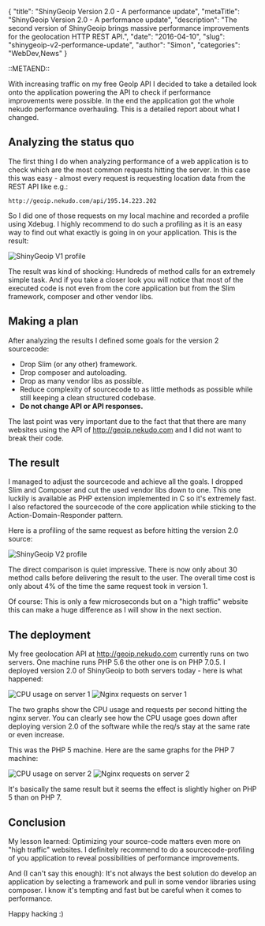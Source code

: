 {
    "title": "ShinyGeoip Version 2.0 - A performance update",
    "metaTitle": "ShinyGeoip Version 2.0 - A performance update",
    "description": "The second version of ShinyGeoip brings massive performance improvements for the geolocation HTTP REST API.",
    "date": "2016-04-10",
    "slug": "shinygeoip-v2-performance-update",
    "author": "Simon",
    "categories": "WebDev,News"
}

::METAEND::

With increasing traffic on my free GeoIp API I decided to take a detailed look onto the application powering the
API to check if performance improvements were possible. In the end the application got the whole nekudo performance
overhauling. This is a detailed report about what I changed.
<!--more-->

## Analyzing the status quo

The first thing I do when analyzing performance of a web application is to check which are the most common requests
hitting the server. In this case this was easy - almost every request is requesting location data from the REST API
like e.g.:

```
http://geoip.nekudo.com/api/195.14.223.202
```

So I did one of those requests on my local machine and recorded a profile using Xdebug. I highly recommend to do
such a profiling as it is an easy way to find out what exactly is going in on your application. This is the result:

<img src="/images/blog/geoip_v1_profile.jpg" alt="ShinyGeoip V1 profile" title="ShinyGeoip V1 Profile" class="centered" />

The result was kind of shocking: Hundreds of method calls for an extremely simple task. And if you take a closer look
you will notice that most of the executed code is not even from the core application but from the Slim framework,
composer and other vendor libs.

## Making a plan

After analyzing the results I defined some goals for the version 2 sourcecode:

* Drop Slim (or any other) framework.
* Drop composer and autoloading.
* Drop as many vendor libs as possible.
* Reduce complexity of sourcecode to as little methods as possible while still keeping a clean structured codebase.
* __Do not change API or API responses.__

The last point was very important due to the fact that that there are many websites using the
API of http://geoip.nekudo.com and I did not want to break their code.
 
## The result

I managed to adjust the sourcecode and achieve all the goals. I dropped Slim and Composer and cut the used vendor libs
down to one. This one luckily is available as PHP extension implemented in C so it's extremely fast. I also refactored
the sourcecode of the core application while sticking to the Action-Domain-Responder pattern.

Here is a profiling of the same request as before hitting the version 2.0 source:

<img src="/images/blog/geoip_v2_profile.jpg" alt="ShinyGeoip V2 profile" title="ShinyGeoip V2 Profile" class="centered" />

The direct comparison is quiet impressive. There is now only about 30 method calls before delivering the result to the
user. The overall time cost is only about 4% of the time the same request took in version 1.

Of course: This is only a few microseconds but on a "high traffic" website this can make a huge difference as I will
show in the next section.

## The deployment

My free geolocation API at http://geoip.nekudo.com currently runs on two servers. One machine runs PHP 5.6 the other
one is on PHP 7.0.5. I deployed version 2.0 of ShinyGeoip to both servers today - here is what happened:

<img src="/images/blog/zoidberg_cpu01.jpg" alt="CPU usage on server 1" title="CPU usage on server 1" class="centered"/>
<img src="/images/blog/zoidberg_requests01.jpg" alt="Nginx requests on server 1" title="Requests per second on server 1" class="centered"/>

The two graphs show the CPU usage and requests per second hitting the nginx server. You can clearly see how the CPU
usage goes down after deploying version 2.0 of the software while the req/s stay at the same rate or even increase.

This was the PHP 5 machine. Here are the same graphs for the PHP 7 machine:

<img src="/images/blog/harold_cpu01.jpg" alt="CPU usage on server 2" title="CPU usage on server 2" class="centered"/>
<img src="/images/blog/harold_requests01.jpg" alt="Nginx requests on server 2" title="Requests per second on server 2" class="centered"/>

It's basically the same result but it seems the effect is slightly higher on PHP 5 than on PHP 7.

## Conclusion

My lesson learned: Optimizing your source-code matters even more on "high traffic" websites. I definitely recommend to 
do a sourcecode-profiling of you application to reveal possibilities of performance improvements.

And (I can't say this enough): It's not always the best solution do develop an application by selecting a framework
and pull in some vendor libraries using composer. I know it's tempting and fast but be careful when it comes to
performance.

Happy hacking :)
